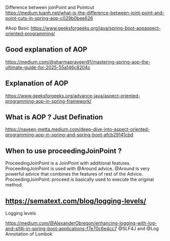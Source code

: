 
Difference between joinPoint and Pointcut   
https://medium.tuanh.net/what-is-the-difference-between-joint-point-and-point-cuts-in-spring-aop-c029b0bee626

#Aop Basic
https://www.geeksforgeeks.org/java/spring-boot-aopaspect-oriented-programming/

## Good explanation of AOP
https://medium.com/@sharmapraveen91/mastering-spring-aop-the-ultimate-guide-for-2025-55a146c8204c

## Explanation of AOP
https://www.geeksforgeeks.org/advance-java/aspect-oriented-programming-aop-in-spring-framework/

## What is AOP ? Just Defination
https://naveen-metta.medium.com/deep-dive-into-aspect-oriented-programming-aop-in-spring-and-spring-boot-afcb29141cbd

## When to use proceedingJoinPoint ?
ProceedingJoinPoint is a JoinPoint with additional features. ProceedingJoinPoint is used with @Around advice.
@Around is very powerful advice that combines the features of rest of the Advice. ProceedingJoinPoint::proceed 
is basically used to execute the original method.

## https://sematext.com/blog/logging-levels/
Logging levels

https://medium.com/@AlexanderObregon/enhancing-logging-with-log-and-slf4j-in-spring-boot-applications-f7e70c6e4cc7
@SLF4J and @Log Annotation of Lombok
